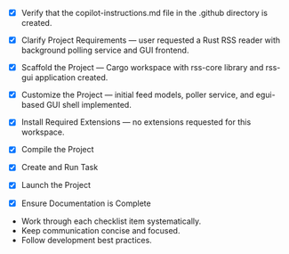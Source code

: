 - [x] Verify that the copilot-instructions.md file in the .github directory is created.

- [x] Clarify Project Requirements — user requested a Rust RSS reader with background polling service and GUI frontend.

- [x] Scaffold the Project — Cargo workspace with rss-core library and rss-gui application created.

- [x] Customize the Project — initial feed models, poller service, and egui-based GUI shell implemented.

- [x] Install Required Extensions — no extensions requested for this workspace.

- [x] Compile the Project

- [x] Create and Run Task

- [x] Launch the Project

- [x] Ensure Documentation is Complete

- Work through each checklist item systematically.
- Keep communication concise and focused.
- Follow development best practices.
